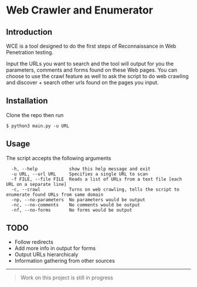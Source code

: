 # Web Crawler and Enumerator
## Introduction
WCE is a tool designed to do the first steps of Reconnaissance in Web Penetration testing. 

Input the URLs you want to search and the tool will output for you the parameters, comments and forms found on these Web pages. You can choose to use the crawl feature as well to ask the script to do web crawling and discover + search other urls found on the pages you input.

## Installation
Clone the repo then run
```
$ python3 main.py -u URL
```

## Usage
The script accepts the following arguments
```
  -h, --help            show this help message and exit
  -u URL, --url URL     Specifies a single URL to scan
  -f FILE, --file FILE  Reads a list of URLs from a text file [each URL on a separate line]
  -c, --crawl           Turns on web crawling, tells the script to enumerate found URLs from same domain
  -np, --no-parameters  No parameters would be output
  -nc, --no-comments    No comments would be output
  -nf, --no-forms       No forms would be output
```

## TODO
- Follow redirects
- Add more info in output for forms
- Output URLs hierarchicaly
- Information gathering from other sources

---

> Work on this project is still in progress
